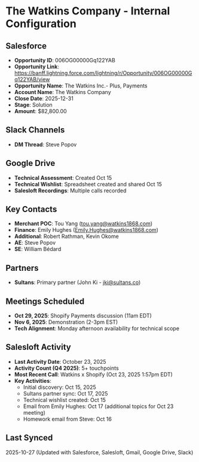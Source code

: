 # The Watkins Company - Internal Configuration

## Salesforce
- **Opportunity ID**: 006OG00000Gq122YAB
- **Opportunity Link**: https://banff.lightning.force.com/lightning/r/Opportunity/006OG00000Gq122YAB/view
- **Opportunity Name**: The Watkins Inc.- Plus, Payments
- **Account Name**: The Watkins Company
- **Close Date**: 2025-12-31
- **Stage**: Solution
- **Amount**: $82,800.00

## Slack Channels
- **DM Thread**: Steve Popov

## Google Drive
- **Technical Assessment**: Created Oct 15
- **Technical Wishlist**: Spreadsheet created and shared Oct 15
- **Salesloft Recordings**: Multiple calls recorded

## Key Contacts
- **Merchant POC**: Tou Yang (tou.yang@watkins1868.com)
- **Finance**: Emily Hughes (Emily.Hughes@watkins1868.com)
- **Additional**: Robert Rathman, Kevin Okome
- **AE**: Steve Popov
- **SE**: William Bédard

## Partners
- **Sultans**: Primary partner (John Ki - jki@sultans.co)

## Meetings Scheduled
- **Oct 29, 2025**: Shopify Payments discussion (11am EDT)
- **Nov 6, 2025**: Demonstration (2-3pm EST)
- **Tech Alignment**: Monday afternoon availability for technical scope

## Salesloft Activity
- **Last Activity Date**: October 23, 2025
- **Activity Count (Q4 2025)**: 5+ touchpoints
- **Most Recent Call**: Watkins x Shopify (Oct 23, 2025 1:57pm EDT)
- **Key Activities**:
  - Initial discovery: Oct 15, 2025
  - Sultans partner sync: Oct 17, 2025
  - Technical wishlist created: Oct 15
  - Email from Emily Hughes: Oct 17 (additional topics for Oct 23 meeting)
  - Homework email from Steve: Oct 16

## Last Synced
2025-10-27 (Updated with Salesforce, Salesloft, Gmail, Google Drive, Slack)



